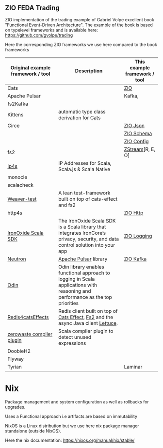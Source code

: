 ## ZIO FEDA Trading

ZIO implementation of the trading example of Gabriel Volpe excellent book "Functional Event-Driven Architecture". The examble of the book is based on typelevel frameworks and is available here: https://github.com/gvolpe/trading

Here the corresponding ZIO frameworks we use here compared to the book frameworks

| Original example framework / tool                            | Description                                                  | This example framework / tool                                |
| ------------------------------------------------------------ | ------------------------------------------------------------ | ------------------------------------------------------------ |
| Cats                                                         |                                                              | [ZIO](https://github.com/zio/zio)                            |
| Apache Pulsar                                                |                                                              | Kafka,                                                       |
| fs2Kafka                                                     |                                                              |                                                              |
| Kittens                                                      | automatic type class derivation for Cats                     |                                                              |
| Circe                                                        |                                                              | [ZIO Json](https://github.com/zio/zio-json)                  |
|                                                              |                                                              | [ZIO Schema](https://github.com/zio/zio-schema)              |
|                                                              |                                                              | [ZIO Config](https://zio.github.io/zio-config)               |
| fs2                                                          |                                                              | [ZStream](https://zio.dev/reference/stream/zstream/)[R, E, O] |
| [ip4s](https://github.com/Comcast/ip4s)                      | IP Addresses for Scala, Scala.js & Scala Native              |                                                              |
| monocle                                                      |                                                              |                                                              |
| scalacheck                                                   |                                                              |                                                              |
| [Weaver-test](https://disneystreaming.github.io/weaver-test/) | A lean test-framework built on top of cats-effect and fs2    |                                                              |
| http4s                                                       |                                                              | [ZIO Http](https://github.com/zio/zio-http)                  |
| [IronOxide Scala SDK](https://ironcorelabs.com/docs/data-control-platform/scala/) | The IronOxide Scala SDK is a Scala library that integrates IronCore’s privacy, security, and data control solution into your app | [ZIO Logging](https://github.com/zio/zio-logging)            |
| [Neutron](https://github.com/profunktor/neutron)             | [Apache Pulsar](https://pulsar.apache.org/) library          | [ZIO Kafka](https://github.com/zio/zio-kafka)                |
| [Odin](https://github.com/valskalla/odin)                    | Odin library enables functional approach to logging in Scala applications with reasoning and performance as the top priorities |                                                              |
| [Redis4catsEffects](https://github.com/profunktor/redis4cats) | Redis client built on top of [Cats Effect](https://typelevel.org/cats-effect/), [Fs2](http://fs2.io/) and the async Java client [Lettuce](https://lettuce.io/). |                                                              |
| [zerowaste compiler plugin](https://github.com/ghik/zerowaste) | Scala compiler plugin to detect unused expressions           |                                                              |
| DoobieH2                                                     |                                                              |                                                              |
| Flyway                                                       |                                                              |                                                              |
| Tyrian                                                       |                                                              | Laminar                                                      |

 

# Nix

Package management and system configuration as well as rollbacks for upgrades.

Uses a Functional approach i.e artifacts are based on immutability

NixOS is a Linux distribution but we use here nix package manager standalone (outside NixOS).

Here the nix documentation: https://nixos.org/manual/nix/stable/
